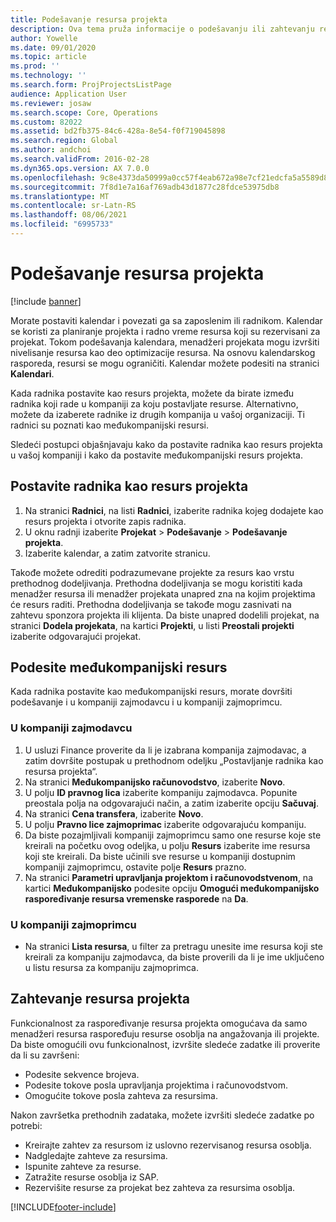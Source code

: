 ```yaml
---
title: Podešavanje resursa projekta
description: Ova tema pruža informacije o podešavanju ili zahtevanju resursa projekta.
author: Yowelle
ms.date: 09/01/2020
ms.topic: article
ms.prod: ''
ms.technology: ''
ms.search.form: ProjProjectsListPage
audience: Application User
ms.reviewer: josaw
ms.search.scope: Core, Operations
ms.custom: 82022
ms.assetid: bd2fb375-84c6-428a-8e54-f0f719045898
ms.search.region: Global
ms.author: andchoi
ms.search.validFrom: 2016-02-28
ms.dyn365.ops.version: AX 7.0.0
ms.openlocfilehash: 9c8e4373da50999a0cc57f4eab672a98e7cf21edcfa5a5589d87691603a777de
ms.sourcegitcommit: 7f8d1e7a16af769adb43d1877c28fdce53975db8
ms.translationtype: MT
ms.contentlocale: sr-Latn-RS
ms.lasthandoff: 08/06/2021
ms.locfileid: "6995733"
---
```

# <a name="set-up-project-resources"></a>Podešavanje resursa projekta

[!include [banner](../includes/banner.md)]

Morate postaviti kalendar i povezati ga sa zaposlenim ili radnikom. Kalendar se koristi za planiranje projekta i radno vreme resursa koji su rezervisani za projekat. Tokom podešavanja kalendara, menadžeri projekata mogu izvršiti nivelisanje resursa kao deo optimizacije resursa. Na osnovu kalendarskog rasporeda, resursi se mogu ograničiti. Kalendar možete podesiti na stranici **Kalendari**.

Kada radnika postavite kao resurs projekta, možete da birate između radnika koji rade u kompaniji za koju postavljate resurse. Alternativno, možete da izaberete radnike iz drugih kompanija u vašoj organizaciji. Ti radnici su poznati kao međukompanijski resursi.

Sledeći postupci objašnjavaju kako da postavite radnika kao resurs projekta u vašoj kompaniji i kako da postavite međukompanijski resurs projekta.

## <a name="set-up-a-worker-as-a-project-resource"></a>Postavite radnika kao resurs projekta

1. Na stranici **Radnici**, na listi **Radnici**, izaberite radnika kojeg dodajete kao resurs projekta i otvorite zapis radnika.
2. U oknu radnji izaberite **Projekat** &gt; **Podešavanje** &gt; **Podešavanje projekta**.
3. Izaberite kalendar, a zatim zatvorite stranicu.

Takođe možete odrediti podrazumevane projekte za resurs kao vrstu prethodnog dodeljivanja. Prethodna dodeljivanja se mogu koristiti kada menadžer resursa ili menadžer projekata unapred zna na kojim projektima će resurs raditi. Prethodna dodeljivanja se takođe mogu zasnivati na zahtevu sponzora projekta ili klijenta. Da biste unapred dodelili projekat, na stranici **Dodela projekata**, na kartici **Projekti**, u listi **Preostali projekti** izaberite odgovarajući projekat.

## <a name="set-up-an-intercompany-resource"></a>Podesite međukompanijski resurs

Kada radnika postavite kao međukompanijski resurs, morate dovršiti podešavanje i u kompaniji zajmodavcu i u kompaniji zajmoprimcu.

### <a name="in-the-lending-company"></a>U kompaniji zajmodavcu

1. U usluzi Finance proverite da li je izabrana kompanija zajmodavac, a zatim dovršite postupak u prethodnom odeljku „Postavljanje radnika kao resursa projekta“.
2. Na stranici **Međukompanijsko računovodstvo**, izaberite **Novo**.
3. U polju **ID pravnog lica** izaberite kompaniju zajmodavca. Popunite preostala polja na odgovarajući način, a zatim izaberite opciju **Sačuvaj**.
4. Na stranici **Cena transfera**, izaberite **Novo**.
5. U polju **Pravno lice zajmoprimac** izaberite odgovarajuću kompaniju.
6. Da biste pozajmljivali kompaniji zajmoprimcu samo one resurse koje ste kreirali na početku ovog odeljka, u polju **Resurs** izaberite ime resursa koji ste kreirali. Da biste učinili sve resurse u kompaniji dostupnim kompaniji zajmoprimcu, ostavite polje **Resurs** prazno.
7. Na stranici **Parametri upravljanja projektom i računovodstvenom**, na kartici **Međukompanijsko** podesite opciju **Omogući međukompanijsko raspoređivanje resursa vremenske rasporede** na **Da**.

### <a name="in-the-borrowing-company"></a>U kompaniji zajmoprimcu

- Na stranici **Lista resursa**, u filter za pretragu unesite ime resursa koji ste kreirali za kompaniju zajmodavca, da biste proverili da li je ime uključeno u listu resursa za kompaniju zajmoprimca.

## <a name="request-project-resources"></a>Zahtevanje resursa projekta
Funkcionalnost za raspoređivanje resursa projekta omogućava da samo menadžeri resursa raspoređuju resurse osoblja na angažovanja ili projekte. Da biste omogućili ovu funkcionalnost, izvršite sledeće zadatke ili proverite da li su završeni:

- Podesite sekvence brojeva.
- Podesite tokove posla upravljanja projektima i računovodstvom.
- Omogućite tokove posla zahteva za resursima.

Nakon završetka prethodnih zadataka, možete izvršiti sledeće zadatke po potrebi:

- Kreirajte zahtev za resursom iz uslovno rezervisanog resursa osoblja.
- Nadgledajte zahteve za resursima.
- Ispunite zahteve za resurse.
- Zatražite resurse osoblja iz SAP.
- Rezervišite resurse za projekat bez zahteva za resursima osoblja.


[!INCLUDE[footer-include](../includes/footer-banner.md)]